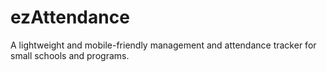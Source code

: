 # ezAttendance
A lightweight and mobile-friendly management and attendance tracker for small schools and programs.
